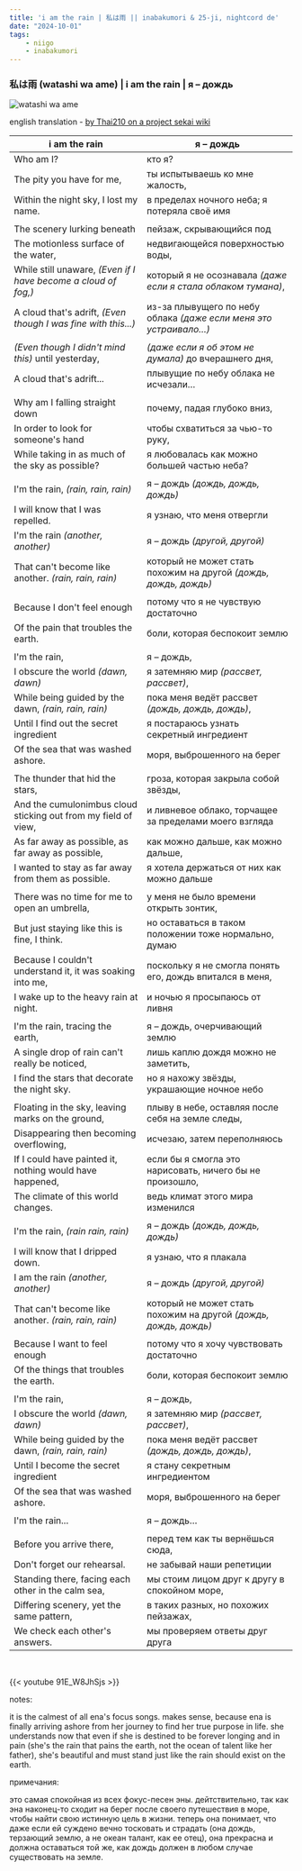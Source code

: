 ```yaml
---
title: 'i am the rain | 私は雨 || inabakumori & 25-ji, nightcord de'
date: "2024-10-01"
tags:
    - niigo
    - inabakumori
---
```


### 私は雨 (watashi wa ame) | i am the rain | я – дождь

![watashi wa ame](images/niigo/songs/Watashi_wa_Ame_Game_Cover.heic)

english translation - [by Thai210 on a project sekai wiki](https://projectsekai.fandom.com/wiki/Watashi_wa_Ame)

i am the rain | я – дождь
--|--
Who am I? | кто я?
The pity you have for me, | ты испытываешь ко мне жалость,
Within the night sky, I lost my name. | в пределах ночного неба; я потеряла своё имя
|||
The scenery lurking beneath | пейзаж, скрывающийся под
The motionless surface of the water, | недвигающейся поверхностью воды,
While still unaware, *(Even if I have become a cloud of fog,)* | который я не осознавала *(даже если я стала облаком тумана)*,
A cloud that's adrift, *(Even though I was fine with this...)* | из-за плывущего по небу облака *(даже если меня это устраивало…)*
|||
*(Even though I didn't mind this)* until yesterday, | *(даже если я об этом не думала)* до вчерашнего дня,
A cloud that's adrift... | плывущие по небу облака не исчезали…
|||
Why am I falling straight down | почему, падая глубоко вниз,
In order to look for someone's hand | чтобы схватиться за чью-то руку,
While taking in as much of the sky as possible? | я любовалась как можно большей частью неба? 
|||
I'm the rain, *(rain, rain, rain)* | я – дождь *(дождь, дождь, дождь)*
I will know that I was repelled. | я узнаю, что меня отвергли
I'm the rain *(another, another)* | я – дождь *(другой, другой)*
That can't become like another. *(rain, rain, rain)* | который не может стать похожим на другой *(дождь, дождь, дождь)*
|||
Because I don't feel enough | потому что я не чувствую достаточно
Of the pain that troubles the earth. | боли, которая беспокоит землю
|||
I'm the rain, | я – дождь, 
I obscure the world *(dawn, dawn)* | я затемняю мир *(рассвет, рассвет)*,
While being guided by the dawn, *(rain, rain, rain)* | пока меня ведёт рассвет *(дождь, дождь, дождь)*,
Until I find out the secret ingredient | я постараюсь узнать секретный ингредиент
Of the sea that was washed ashore. | моря, выброшенного на берег
|||
The thunder that hid the stars, | гроза, которая закрыла собой звёзды,
And the cumulonimbus cloud sticking out from my field of view, | и ливневое облако, торчащее за пределами моего взгляда
As far away as possible, as far away as possible, | как можно дальше, как можно дальше,
I wanted to stay as far away from them as possible. | я хотела держаться от них как можно дальше
|||
There was no time for me to open an umbrella, | у меня не было времени открыть зонтик,
But just staying like this is fine, I think. | но оставаться в таком положении тоже нормально, думаю
Because I couldn't understand it, it was soaking into me, | поскольку я не смогла понять его, дождь впитался в меня,
I wake up to the heavy rain at night. | и ночью я просыпаюсь от ливня
|||
I'm the rain, tracing the earth, | я – дождь, очерчивающий землю
A single drop of rain can't really be noticed, | лишь каплю дождя можно не заметить,
I find the stars that decorate the night sky. | но я нахожу звёзды, украшающие ночное небо
|||
Floating in the sky, leaving marks on the ground, | плыву в небе, оставляя после себя на земле следы,
Disappearing then becoming overflowing, | исчезаю, затем переполняюсь
If I could have painted it, nothing would have happened, | если бы я смогла это нарисовать, ничего бы не произошло,
The climate of this world changes. | ведь климат этого мира изменился
|||
I'm the rain, *(rain rain, rain)* | я – дождь *(дождь, дождь, дождь)*
I will know that I dripped down. | я узнаю, что я плакала
I am the rain *(another, another)* | я – дождь *(другой, другой)*
That can't become like another. *(rain, rain, rain)* | который не может стать похожим на другой *(дождь, дождь, дождь)*
|||
Because I want to feel enough | потому что я хочу чувствовать достаточно
Of the things that troubles the earth. | боли, которая беспокоит землю
|||
I'm the rain, | я – дождь, 
I obscure the world *(dawn, dawn)* | я затемняю мир *(рассвет, рассвет)*,
While being guided by the dawn, *(rain, rain, rain)* | пока меня ведёт рассвет *(дождь, дождь, дождь)*,
Until I become the secret ingredient | я стану секретным ингредиентом
Of the sea that was washed ashore. | моря, выброшенного на берег
|||
I'm the rain... | я – дождь…
|||
Before you arrive there, | перед тем как ты вернёшься сюда,
Don't forget our rehearsal. | не забывай наши репетиции
Standing there, facing each other in the calm sea, | мы стоим лицом друг к другу в спокойном море,
Differing scenery, yet the same pattern, | в таких разных, но похожих пейзажах,
We check each other's answers. | мы проверяем ответы друг друга

<br>

{{< youtube 91E_W8JhSjs >}}

notes:

it is the calmest of all ena's focus songs. makes sense, because ena is finally arriving ashore from her journey to find her true purpose in life. she understands now that even if she is destined to be forever longing and in pain (she's the rain that pains the earth, not the ocean of talent like her father), she's beautiful and must stand just like the rain should exist on the earth.

примечания:

это самая спокойная из всех фокус-песен эны. дейтствительно, так как эна наконец-то сходит на берег после своего путешествия в море, чтобы найти свою истинную цель в жизни. теперь она понимает, что даже если ей суждено вечно тосковать и страдать (она дождь, терзающий землю, а не океан талант, как ее отец), она прекрасна и должна оставаться той же, как дождь должен в любом случае существовать на земле.